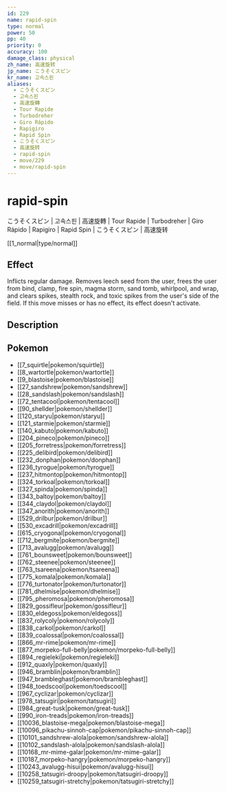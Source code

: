 ```yaml
---
id: 229
name: rapid-spin
type: normal
power: 50
pp: 40
priority: 0
accuracy: 100
damage_class: physical
zh_name: 高速旋转
jp_name: こうそくスピン
kr_name: 고속스핀
aliases:
  - こうそくスピン
  - 고속스핀
  - 高速旋轉
  - Tour Rapide
  - Turbodreher
  - Giro Rápido
  - Rapigiro
  - Rapid Spin
  - こうそくスピン
  - 高速旋转
  - rapid-spin
  - move/229
  - move/rapid-spin
---
```

# rapid-spin
    
こうそくスピン | 고속스핀 | 高速旋轉 | Tour Rapide | Turbodreher | Giro Rápido | Rapigiro | Rapid Spin | こうそくスピン | 高速旋转

[[1_normal|type/normal]]

## Effect

Inflicts regular damage.  Removes leech seed from the user, frees the user from bind, clamp, fire spin, magma storm, sand tomb, whirlpool, and wrap, and clears spikes, stealth rock, and toxic spikes from the user's side of the field.  If this move misses or has no effect, its effect doesn't activate.

## Description



## Pokemon

- [[7_squirtle|pokemon/squirtle]]
- [[8_wartortle|pokemon/wartortle]]
- [[9_blastoise|pokemon/blastoise]]
- [[27_sandshrew|pokemon/sandshrew]]
- [[28_sandslash|pokemon/sandslash]]
- [[72_tentacool|pokemon/tentacool]]
- [[90_shellder|pokemon/shellder]]
- [[120_staryu|pokemon/staryu]]
- [[121_starmie|pokemon/starmie]]
- [[140_kabuto|pokemon/kabuto]]
- [[204_pineco|pokemon/pineco]]
- [[205_forretress|pokemon/forretress]]
- [[225_delibird|pokemon/delibird]]
- [[232_donphan|pokemon/donphan]]
- [[236_tyrogue|pokemon/tyrogue]]
- [[237_hitmontop|pokemon/hitmontop]]
- [[324_torkoal|pokemon/torkoal]]
- [[327_spinda|pokemon/spinda]]
- [[343_baltoy|pokemon/baltoy]]
- [[344_claydol|pokemon/claydol]]
- [[347_anorith|pokemon/anorith]]
- [[529_drilbur|pokemon/drilbur]]
- [[530_excadrill|pokemon/excadrill]]
- [[615_cryogonal|pokemon/cryogonal]]
- [[712_bergmite|pokemon/bergmite]]
- [[713_avalugg|pokemon/avalugg]]
- [[761_bounsweet|pokemon/bounsweet]]
- [[762_steenee|pokemon/steenee]]
- [[763_tsareena|pokemon/tsareena]]
- [[775_komala|pokemon/komala]]
- [[776_turtonator|pokemon/turtonator]]
- [[781_dhelmise|pokemon/dhelmise]]
- [[795_pheromosa|pokemon/pheromosa]]
- [[829_gossifleur|pokemon/gossifleur]]
- [[830_eldegoss|pokemon/eldegoss]]
- [[837_rolycoly|pokemon/rolycoly]]
- [[838_carkol|pokemon/carkol]]
- [[839_coalossal|pokemon/coalossal]]
- [[866_mr-rime|pokemon/mr-rime]]
- [[877_morpeko-full-belly|pokemon/morpeko-full-belly]]
- [[894_regieleki|pokemon/regieleki]]
- [[912_quaxly|pokemon/quaxly]]
- [[946_bramblin|pokemon/bramblin]]
- [[947_brambleghast|pokemon/brambleghast]]
- [[948_toedscool|pokemon/toedscool]]
- [[967_cyclizar|pokemon/cyclizar]]
- [[978_tatsugiri|pokemon/tatsugiri]]
- [[984_great-tusk|pokemon/great-tusk]]
- [[990_iron-treads|pokemon/iron-treads]]
- [[10036_blastoise-mega|pokemon/blastoise-mega]]
- [[10096_pikachu-sinnoh-cap|pokemon/pikachu-sinnoh-cap]]
- [[10101_sandshrew-alola|pokemon/sandshrew-alola]]
- [[10102_sandslash-alola|pokemon/sandslash-alola]]
- [[10168_mr-mime-galar|pokemon/mr-mime-galar]]
- [[10187_morpeko-hangry|pokemon/morpeko-hangry]]
- [[10243_avalugg-hisui|pokemon/avalugg-hisui]]
- [[10258_tatsugiri-droopy|pokemon/tatsugiri-droopy]]
- [[10259_tatsugiri-stretchy|pokemon/tatsugiri-stretchy]]

